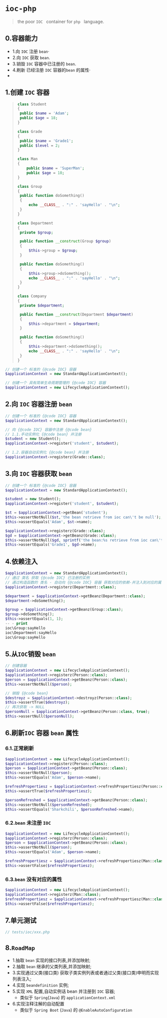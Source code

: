 # `ioc-php`

> the poor `IOC ` container for `php ` language.

## 0.容器能力

- 1.向 `IOC` 注册 `bean`·
- 2.向 `IOC` 获取 `bean`.
- 3.销毁 `IOC` 容器中已注册的 `bean`.
- 4.刷新 已经注册 `IOC` 容器的`bean` 的属性·
-

## 1.创建 `IOC` 容器

> ```php
> class Student
> {
>  public $name = 'Adam';
>  public $age = 18;
> }
> 
> class Grade
> {
>  public $name = 'Grade1';
>  public $level = 2;
> }
> 
> class Man
> {
>     public $name = 'SuperMan';
>     public $age = 18;
> }
> 
> class Group
> {
>  public function doSomething()
>  {
>      echo __CLASS__ . ":" . 'sayHello' . "\n";
>  }
> }
> 
> class Department
> {
>  private $group;
> 
>  public function __construct(Group $group)
>  {
>      $this->group = $group;
>  }
> 
>  public function doSomething()
>  {
>      $this->group->doSomething();
>      echo __CLASS__ . ":" . 'sayHello' . "\n";
>  }
> }
> 
> class Company
> {
>  private $department;
> 
>  public function __construct(Department $department)
>  {
>      $this->department = $department;
>  }
> 
>  public function doSomething()
>  {
>      $this->department->doSomething();
>      echo __CLASS__ . ":" . 'sayHello' . "\n";
>  }
> }
> ```
>
>

```php
// 创建一个 标准的 {@code IOC} 容器
$applicationContext = new StandardApplicationContext();

// 创建一个 具有简单生命周期管理的 {@code IOC} 容器
$applicationContext = new LifecycleApplicationContext();
```

## 2.向 `IOC` 容器注册 `bean`

```php
// 创建一个 标准的 {@code IOC} 容器
$applicationContext = new StandardApplicationContext();

// 向 {@code IOC} 容器中注册 {@code bean}
// 1.1.手动实例化 {@code bean} 并注册
$student = new Student();
$applicationContext->register('student', $student);

// 1.2.容器自动实例化 {@code bean} 并注册
$applicationContext->registerz(Grade::class);
```

## 3.向 `IOC` 容器获取 `bean`

```php
// 创建一个 标准的 {@code IOC} 容器
$applicationContext = new StandardApplicationContext();

$student = new Student();
$applicationContext->register('student', $student);

$st = $applicationContext->getBean('student');
$this->assertNotNull($st,'the bean retrieve from ioc can\'t be null');;
$this->assertEquals('Adam', $st->name);

$applicationContext->registerz(Grade::class);
$gd = $applicationContext->getBeanz(Grade::class);
$this->assertNotNull($gd, sprintf('the bean:%s retrieve from ioc can\'t be null', Grade::class));
$this->assertEquals('Grade1', $gd->name);
```

## 4.依赖注入

```php
$applicationContext = new StandardApplicationContext();
// 通过 类名 获取 {@code IOC} 已注册的实例
// 通过构造函数的 类名 - 自动向 {@code IOC} 容器 获取对应的依赖-并注入到对应的属性中
$applicationContext->registerz(Department::class);

$department = $applicationContext->getBeanz(Department::class);
$department->doSomething();

$group = $applicationContext->getBeanz(Group::class);
$group->doSomething();
$this->assertEquals(1, 1);
-- - print
ioc\Group:sayHello
ioc\Department:sayHello
ioc\Group:sayHello
```

## 5.从`IOC`销毁 `bean`

```php
// 创建容器
$applicationContext = new LifecycleApplicationContext();
$applicationContext->registerz(Person::class);
$person = $applicationContext->getBeanz(Person::class);
$this->assertNotNull($person);

// 销毁 {@code bean}
$destroyz = $applicationContext->destroyz(Person::class);
$this->assertTrue($destroyz);
// 再次获取 -> NULL
$personNull = $applicationContext->getBeanz(Person::class, true);
$this->assertNull($personNull);
```

## 6.刷新`IOC` 容器 `bean` 属性

### 6.1.正常刷新

```php
$applicationContext = new LifecycleApplicationContext();
$applicationContext->registerz(Person::class);
$person = $applicationContext->getBeanz(Person::class);
$this->assertNotNull($person);
$this->assertEquals('Adam', $person->name);

$refreshPropertiesz = $applicationContext->refreshPropertiesz(Person::class, 'name', 'Sharkchili');
$this->assertTrue($refreshPropertiesz);

$personRefreshed = $applicationContext->getBeanz(Person::class);
$this->assertNotNull($personRefreshed);
$this->assertEquals('Sharkchili', $personRefreshed->name);
```

### 6.2.`bean` 未注册 `IOC`

```php
$applicationContext = new LifecycleApplicationContext();
$applicationContext->registerz(Person::class);
$person = $applicationContext->getBeanz(Person::class);
$this->assertNotNull($person);
$this->assertEquals('Adam', $person->name);

$refreshPropertiesz = $applicationContext->refreshPropertiesz(Man::class, 'name', 'Sharkchili');
$this->assertFalse($refreshPropertiesz);
```

### 6.3.`bean` 没有对应的属性

```php
$applicationContext = new LifecycleApplicationContext();
$applicationContext->registerz(Man::class);
$refreshPropertiesz = $applicationContext->refreshPropertiesz(Man::class, 'province', 'Chongqing, Chain');
$this->assertFalse($refreshPropertiesz);
```

## 7.单元测试

```php
// tests/ioc/xxx.php
```

## 8.`RoadMap`

- 1.抽取 `bean` 实现的接口列表,并添加映射;
- 2.抽取 `bean` 继承的父类列表,并添加映射;
- 3.实现通过父类(接口类) 获取子类实例列表或者通过父类(接口类)申明而实现列表注入;
- 4.实现 `beandefinition` 实例;
- 5.实现 `XML` 配置,自动实例话 bean 并注册到 `IOC` 容器;
  - 类似于 `Spring`(`Java`) 的 `applicationContext.xml`
- 6.实现注释注解的自动配置
  - 类似于 `Spring Boot` (`Java`) 的 `@EnableAutoConfiguration`